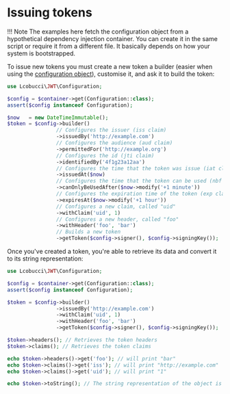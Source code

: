 # Issuing tokens

!!! Note
    The examples here fetch the configuration object from a hypothetical dependency injection container.
    You can create it in the same script or require it from a different file. It basically depends on how your system is bootstrapped.

To issue new tokens you must create a new token a builder (easier when using the [configuration object](configuration.md)), customise it, and ask it to build the token:

```php
use Lcobucci\JWT\Configuration;

$config = $container->get(Configuration::class);
assert($config instanceof Configuration);

$now   = new DateTimeImmutable();
$token = $config->builder()
                // Configures the issuer (iss claim)
                ->issuedBy('http://example.com')
                // Configures the audience (aud claim)
                ->permittedFor('http://example.org')
                // Configures the id (jti claim)
                ->identifiedBy('4f1g23a12aa')
                // Configures the time that the token was issue (iat claim)
                ->issuedAt($now)
                // Configures the time that the token can be used (nbf claim)
                ->canOnlyBeUsedAfter($now->modify('+1 minute'))
                // Configures the expiration time of the token (exp claim)
                ->expiresAt($now->modify('+1 hour'))
                // Configures a new claim, called "uid"
                ->withClaim('uid', 1)
                // Configures a new header, called "foo"
                ->withHeader('foo', 'bar')
                // Builds a new token
                ->getToken($config->signer(), $config->signingKey());
```

Once you've created a token, you're able to retrieve its data and convert it to its string representation:

```php
use Lcobucci\JWT\Configuration;

$config = $container->get(Configuration::class);
assert($config instanceof Configuration);

$token = $config->builder()
                ->issuedBy('http://example.com')
                ->withClaim('uid', 1)
                ->withHeader('foo', 'bar')
                ->getToken($config->signer(), $config->signingKey());

$token->headers(); // Retrieves the token headers
$token->claims(); // Retrieves the token claims

echo $token->headers()->get('foo'); // will print "bar"
echo $token->claims()->get('iss'); // will print "http://example.com"
echo $token->claims()->get('uid'); // will print "1"

echo $token->toString(); // The string representation of the object is a JWT string
```
